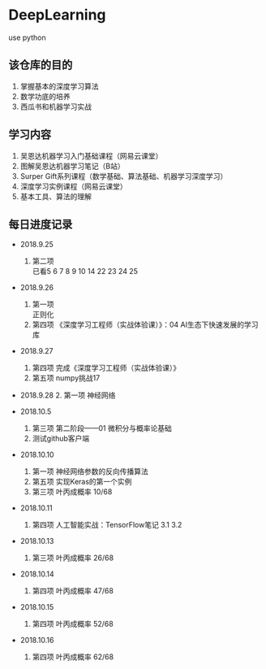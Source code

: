 # DeepLearning
use python

## 该仓库的目的

1. 掌握基本的深度学习算法
2. 数学功底的培养
3. 西瓜书和机器学习实战

## 学习内容

1. 吴恩达机器学习入门基础课程（网易云课堂）
2. 图解吴恩达机器学习笔记（B站）
3. Surper Gift系列课程（数学基础、算法基础、机器学习深度学习）
4. 深度学习实例课程（网易云课堂）
5. 基本工具、算法的理解


## 每日进度记录
* 2018.9.25
    1. 第二项  
    已看5 6 7 8 9 10 14 22 23 24 25

* 2018.9.26
    1.  第一项  
    正则化
    2. 第四项
    《深度学习工程师（实战体验课）》：04 AI生态下快速发展的学习库

* 2018.9.27
    1. 第四项
    完成《深度学习工程师（实战体验课）》
    2. 第五项
    numpy挑战17

* 2018.9.28
    2. 第一项
    神经网络

* 2018.10.5
    1. 第三项
      第二阶段——01 微积分与概率论基础
    2. 测试github客户端

* 2018.10.10
    1. 第一项 神经网络参数的反向传播算法
    2. 第五项 实现Keras的第一个实例
    3. 第三项 叶丙成概率 10/68
    
* 2018.10.11
    1. 第四项 人工智能实战：TensorFlow笔记 3.1 3.2
    
* 2018.10.13
    1. 第三项 叶丙成概率 26/68
    
* 2018.10.14
    1. 第四项 叶丙成概率 47/68
    
* 2018.10.15
    1. 第四项 叶丙成概率 52/68
    
* 2018.10.16
    1. 第四项 叶丙成概率 62/68
    